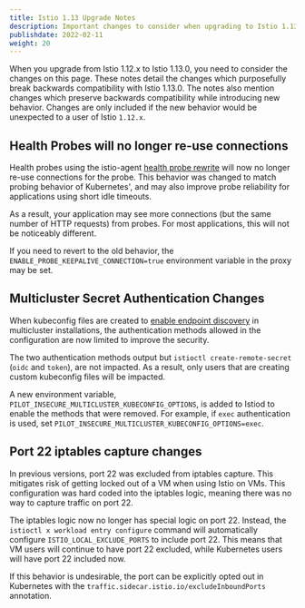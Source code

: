 ```yaml
---
title: Istio 1.13 Upgrade Notes
description: Important changes to consider when upgrading to Istio 1.13.0.
publishdate: 2022-02-11
weight: 20
---
```


When you upgrade from Istio 1.12.x to Istio 1.13.0, you need to consider the changes on this page.
These notes detail the changes which purposefully break backwards compatibility with Istio 1.13.0.
The notes also mention changes which preserve backwards compatibility while introducing new behavior.
Changes are only included if the new behavior would be unexpected to a user of Istio `1.12.x`.

## Health Probes will no longer re-use connections

Health probes using the istio-agent [health probe rewrite](/docs/ops/configuration/mesh/app-health-check/) will
now no longer re-use connections for the probe. This behavior was changed to match probing behavior of Kubernetes',
and may also improve probe reliability for applications using short idle timeouts.

As a result, your application may see more connections (but the same number of HTTP requests) from probes.
For most applications, this will not be noticeably different.

If you need to revert to the old behavior, the `ENABLE_PROBE_KEEPALIVE_CONNECTION=true` environment variable in the proxy may be set.

## Multicluster Secret Authentication Changes

When kubeconfig files are created to [enable endpoint discovery](/docs/setup/install/multicluster/multi-primary/#enable-endpoint-discovery)
in multicluster installations, the authentication methods allowed in the configuration are now limited to improve the security.

The two authentication methods output but `istioctl create-remote-secret` (`oidc` and `token`), are not impacted.
As a result, only users that are creating custom kubeconfig files will be impacted.

A new environment variable, `PILOT_INSECURE_MULTICLUSTER_KUBECONFIG_OPTIONS`, is added to Istiod to enable the methods that were removed.
For example, if `exec` authentication is used, set `PILOT_INSECURE_MULTICLUSTER_KUBECONFIG_OPTIONS=exec`.

## Port 22 iptables capture changes

In previous versions, port 22 was excluded from iptables capture. This mitigates risk of getting locked out of a VM
when using Istio on VMs. This configuration was hard coded into the iptables logic, meaning there was no way to
capture traffic on port 22.

The iptables logic now no longer has special logic on port 22. Instead, the `istioctl x workload entry configure`
command will automatically configure `ISTIO_LOCAL_EXCLUDE_PORTS` to include port 22. This means that VM users will
continue to have port 22 excluded, while Kubernetes users will have port 22 included now.

If this behavior is undesirable, the port can be explicitly opted out in Kubernetes with the `traffic.sidecar.istio.io/excludeInboundPorts` annotation.
